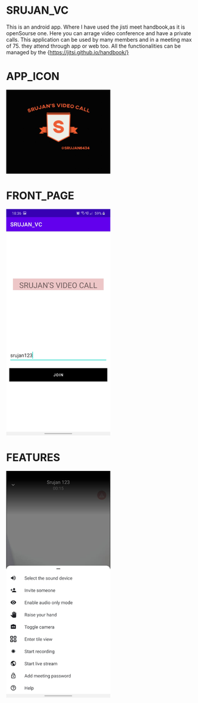 # SRUJAN_VC
This is an android app. Where I have used the jisti meet handbook,as it is openSourse one. Here you can arrage video conference and have a private calls.
This application can be used by many members and in a meeting max of 75. they attend through app or web too. All the functionalities can be managed by the {https://jitsi.github.io/handbook/}

# APP_ICON
<img src="icon.PNG" width="280px" alt="Screenshot" />

# FRONT_PAGE
<img src="front.jpeg" width="280px" alt="Screenshot" />

# FEATURES
<img src="feature.jpeg" width="280px" alt="Screenshot" />

